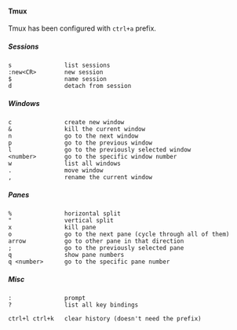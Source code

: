 #### Tmux

Tmux has been configured with `ctrl+a` prefix.

##### Sessions

    s               list sessions
    :new<CR>        new session
    $               name session
    d               detach from session

##### Windows

    c               create new window
    &               kill the current window
    n               go to the next window
    p               go to the previous window
    l               go to the previously selected window
    <number>        go to the specific window number
    w               list all windows
    .               move window
    ,               rename the current window

##### Panes

    %               horizontal split
    "               vertical split
    x               kill pane
    o               go to the next pane (cycle through all of them)
    arrow           go to other pane in that direction
    ;               go to the previously selected pane
    q               show pane numbers
    q <number>      go to the specific pane number

##### Misc

    :               prompt
    ?               list all key bindings

    ctrl+l ctrl+k   clear history (doesn't need the prefix)
